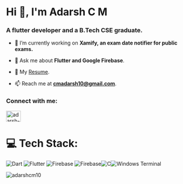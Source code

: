 <h1>Hi 👋, I'm Adarsh C M</h1>
<h3>A flutter developer and a B.Tech CSE graduate.</h3>

- 🔭 I’m currently working on **Xamify, an exam date notifier for public exams.**

- 💬 Ask me about **Flutter and Google Firebase**.

- 📝 My [Resume](https://github.com/adarshcm10/adarshcm10/blob/main/Adarsh_C_M_Resume.pdf).

- 📫 Reach me at  **cmadarsh10@gmail.com**.

<h3 align="left">Connect with me:</h3>
<p align="left">
<a href="https://linkedin.com/in/adarsh-c-m" target="blank"><img align="center" src="https://raw.githubusercontent.com/rahuldkjain/github-profile-readme-generator/master/src/images/icons/Social/linked-in-alt.svg" alt="adarsh-c-m" height="30" width="40" /></a>
</p>

# 💻 Tech Stack:
 ![Dart](https://img.shields.io/badge/dart-%230175C2.svg?style=for-the-badge&logo=dart&logoColor=white)  ![Flutter](https://img.shields.io/badge/Flutter-%2302569B.svg?style=for-the-badge&logo=Flutter&logoColor=white) ![Firebase](https://img.shields.io/badge/firebase-%23039BE5.svg?style=for-the-badge&logo=firebase) ![Firebase](https://img.shields.io/badge/Firebase-039BE5?style=for-the-badge&logo=Firebase&logoColor=white)![C](https://img.shields.io/badge/c-%2300599C.svg?style=for-the-badge&logo=c&logoColor=white)![Windows Terminal](https://img.shields.io/badge/Windows%20Terminal-%234D4D4D.svg?style=for-the-badge&logo=windows-terminal&logoColor=white)
 
<p><img align="center" src="https://github-readme-streak-stats.herokuapp.com/?user=adarshcm10&" alt="adarshcm10" /></p>

